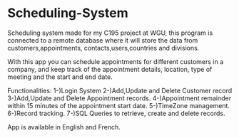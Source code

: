 # Scheduling-System

Scheduling system made for my C195 project at WGU, this program is connected to a remote database where it will store the data from customers,appointments,
contacts,users,countries and divisions.

With this app you can schedule appointments for different customers in a company, and keep track of the appointment details, location, type of meeting and the start and
end date.

Functionalities:
1-)Login System
2-)Add,Update and Delete Customer record
3-)Add,Update and Delete Appointment records.
4-)Appointment remainder within 15 minutes of the appointment start date.
5-)TimeZone management.
6-)Record tracking.
7-)SQL Queries to retrieve, create and delete records.



App is available in English and French.
